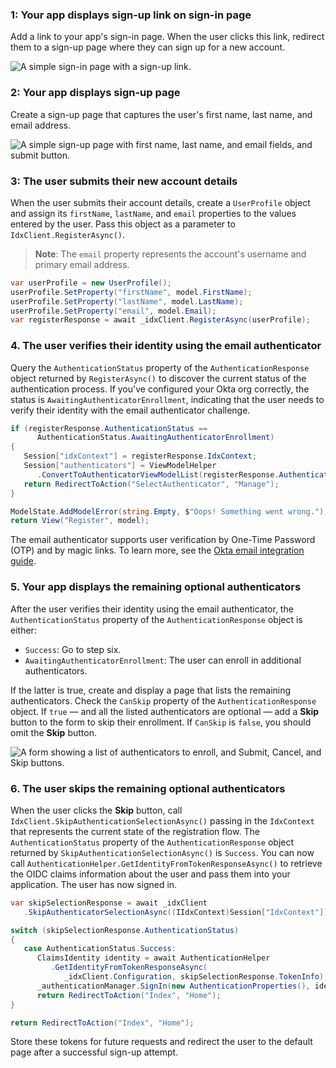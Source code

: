 ### 1: Your app displays sign-up link on sign-in page

Add a link to your app's sign-in page. When the user clicks this link, redirect them to a sign-up page where they can sign up for a new account.

<div class="half border">

![A simple sign-in page with a sign-up link.](/img/pwd-optional/pwd-optional-sign-up-link-sign-in-page.png)

</div>

### 2: Your app displays sign-up page

Create a sign-up page that captures the user's first name, last name, and email address.

<div class="half border">

![A simple sign-up page with first name, last name, and email fields, and submit button.](/img/pwd-optional/pwd-optional-sign-up-page.png)

</div>

### 3: The user submits their new account details

When the user submits their account details, create a `UserProfile` object and assign its `firstName`, `lastName`, and `email` properties to the values entered by the user. Pass this object as a parameter to `IdxClient.RegisterAsync()`.

> **Note**: The `email` property represents the account's username and primary email address.

```csharp
var userProfile = new UserProfile();
userProfile.SetProperty("firstName", model.FirstName);
userProfile.SetProperty("lastName", model.LastName);
userProfile.SetProperty("email", model.Email);
var registerResponse = await _idxClient.RegisterAsync(userProfile);
```

### 4. The user verifies their identity using the email authenticator

Query the `AuthenticationStatus` property of the `AuthenticationResponse` object returned by `RegisterAsync()` to discover the current status of the authentication process. If you've configured your Okta org correctly, the status is `AwaitingAuthenticatorEnrollment`, indicating that the user needs to verify their identity with the email authenticator challenge.

```csharp
if (registerResponse.AuthenticationStatus ==
      AuthenticationStatus.AwaitingAuthenticatorEnrollment)
{
   Session["idxContext"] = registerResponse.IdxContext;
   Session["authenticators"] = ViewModelHelper
      .ConvertToAuthenticatorViewModelList(registerResponse.Authenticators);
   return RedirectToAction("SelectAuthenticator", "Manage");
}

ModelState.AddModelError(string.Empty, $"Oops! Something went wrong.");
return View("Register", model);
```

The email authenticator supports user verification by One-Time Password (OTP) and by magic links. To learn more, see the [Okta email integration guide](/docs/guides/authenticators-okta-email/nodeexpress/main/#integrate-email-challenge-with-magic-links).

### 5. Your app displays the remaining optional authenticators

After the user verifies their identity using the email authenticator, the `AuthenticationStatus` property of the `AuthenticationResponse` object is either:

- `Success`: Go to step six.
- `AwaitingAuthenticatorEnrollment`: The user can enroll in additional authenticators.

If the latter is true, create and display a page that lists the remaining authenticators. Check the `CanSkip` property of the `AuthenticationResponse` object. If `true` &mdash; and all the listed authenticators are optional &mdash; add a **Skip** button to the form to skip their enrollment. If `CanSkip` is `false`, you should omit the **Skip** button.

<div class="half border">

![A form showing a list of authenticators to enroll, and Submit, Cancel, and Skip buttons.](/img/pwd-optional/pwd-optional-sign-up-authenticators-page.png)

</div>

### 6. The user skips the remaining optional authenticators

When the user clicks the **Skip** button, call `IdxClient.SkipAuthenticationSelectionAsync()` passing in the `IdxContext` that represents the current state of the registration flow. The `AuthenticationStatus` property of the `AuthenticationResponse` object returned by `SkipAuthenticationSelectionAsync()` is `Success`. You can now call `AuthenticationHelper.GetIdentityFromTokenResponseAsync()` to retrieve the OIDC claims information about the user and pass them into your application. The user has now signed in.

```csharp
var skipSelectionResponse = await _idxClient
   .SkipAuthenticatorSelectionAsync((IIdxContext)Session["IdxContext"]);

switch (skipSelectionResponse.AuthenticationStatus)
{
   case AuthenticationStatus.Success:
      ClaimsIdentity identity = await AuthenticationHelper
         .GetIdentityFromTokenResponseAsync(
            _idxClient.Configuration, skipSelectionResponse.TokenInfo);
      _authenticationManager.SignIn(new AuthenticationProperties(), identity);
      return RedirectToAction("Index", "Home");
}

return RedirectToAction("Index", "Home");
```

Store these tokens for future requests and redirect the user to the default page after a successful sign-up attempt.
